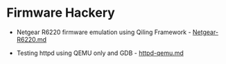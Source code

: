 # Firmware Hackery

* Netgear R6220 firmware emulation using Qiling Framework - [Netgear-R6220.md](https://github.com/kxynos/embedded_hacking/blob/master/firmware/Netgear-R6220.md)
- Testing httpd using QEMU only and GDB - [httpd-qemu.md](https://github.com/kxynos/embedded_hacking/blob/master/firmware/httpd-qemu.md)
